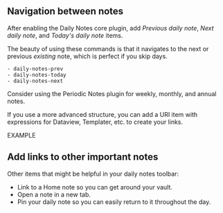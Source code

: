 ## Navigation between notes

After enabling the Daily Notes core plugin, add *Previous daily note*, *Next daily note*, and *Today's daily note* items. 

The beauty of using these commands is that it navigates to the next or previous _existing_ note, which is perfect if you skip days. 

``` [!note-toolbar-gallery]
- daily-notes-prev
- daily-notes-today
- daily-notes-next
```

Consider using the Periodic Notes plugin for weekly, monthly, and annual notes.

If you use a more advanced structure, you can add a URI item with expressions for Dataview, Templater, etc. to create your links.

EXAMPLE

## Add links to other important notes

Other items that might be helpful in your daily notes toolbar:

- Link to a Home note so you can get around your vault.
- Open a note in a new tab.
- Pin your daily note so you can easily return to it throughout the day. 